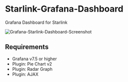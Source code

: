 # Starlink-Grafana-Dashboard
Grafana Dashboard for Starlink

![Grafana-Starlink-Dashboard-Screenshot](https://user-images.githubusercontent.com/6382844/126184441-a308ba83-20e5-4ff1-812d-f1971c59971d.PNG)

## Requirements
- Grafana v7.5 or higher
- Plugin: Pie Chart v2
- Plugin: Radar Graph
- Plugin: AJAX
